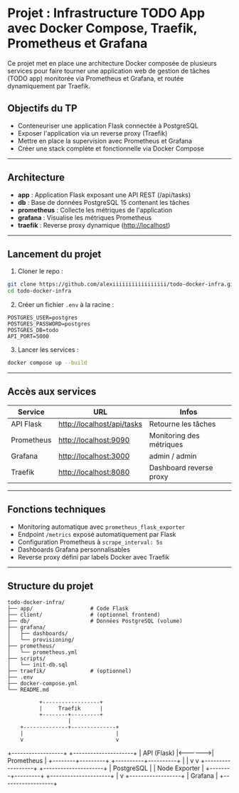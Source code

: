 # Projet : Infrastructure TODO App avec Docker Compose, Traefik, Prometheus et Grafana

Ce projet met en place une architecture Docker composée de plusieurs services pour faire tourner une application web de gestion de tâches (TODO app) monitorée via Prometheus et Grafana, et routée dynamiquement par Traefik.

##  Objectifs du TP

* Conteneuriser une application Flask connectée à PostgreSQL
* Exposer l'application via un reverse proxy (Traefik)
* Mettre en place la supervision avec Prometheus et Grafana
* Créer une stack complète et fonctionnelle via Docker Compose

---

##  Architecture

* **app** : Application Flask exposant une API REST (/api/tasks)
* **db** : Base de données PostgreSQL 15 contenant les tâches
* **prometheus** : Collecte les métriques de l'application
* **grafana** : Visualise les métriques Prometheus
* **traefik** : Reverse proxy dynamique ([http://localhost](http://localhost))



---

##  Lancement du projet

1. Cloner le repo :

```bash
git clone https://github.com/alexiiiiiiiiiiiiiiiii/todo-docker-infra.git
cd todo-docker-infra
```

2. Créer un fichier `.env` à la racine :

```env
POSTGRES_USER=postgres
POSTGRES_PASSWORD=postgres
POSTGRES_DB=todo
API_PORT=5000
```

3. Lancer les services :

```bash
docker compose up --build
```

---

##  Accès aux services

| Service    | URL                                                      | Infos                    |
| ---------- | -------------------------------------------------------- | ------------------------ |
| API Flask  | [http://localhost/api/tasks](http://localhost/api/tasks) | Retourne les tâches      |
| Prometheus | [http://localhost:9090](http://localhost:9090)           | Monitoring des métriques |
| Grafana    | [http://localhost:3000](http://localhost:3000)           | admin / admin            |
| Traefik    | [http://localhost:8080](http://localhost:8080)           | Dashboard reverse proxy  |

---


##  Fonctions techniques

* Monitoring automatique avec `prometheus_flask_exporter`
* Endpoint `/metrics` exposé automatiquement par Flask
* Configuration Prometheus à `scrape_interval: 5s`
* Dashboards Grafana personnalisables
* Reverse proxy défini par labels Docker avec Traefik

---

##  Structure du projet

```
todo-docker-infra/
├── app/                  # Code Flask
├── client/               # (optionnel frontend)
├── db/                   # Données PostgreSQL (volume)
├── grafana/
│   ├── dashboards/
│   └── provisioning/
├── prometheus/
│   └── prometheus.yml
├── scripts/
│   └── init-db.sql
├── traefik/              # (optionnel)
├── .env
├── docker-compose.yml
└── README.md
```

              +------------------+
              |     Traefik      |
              +--------+---------+
                       |
        +--------------+--------------+
        |                             |
        v                             v
+------------------+        +---------------------+
|     API (Flask)  |<------>|    Prometheus       |
+--------+---------+        +----------+----------+
         |                             |
         v                             v
+------------------+        +---------------------+
|    PostgreSQL     |        |   Node Exporter     |
+--------+---------+        +---------------------+
         |
         v
+------------------+
|     Grafana      |
+------------------+

```

